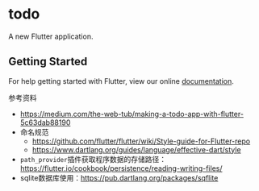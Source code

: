 # todo


A new Flutter application.

## Getting Started

For help getting started with Flutter, view our online
[documentation](https://flutter.io/).

参考资料

* https://medium.com/the-web-tub/making-a-todo-app-with-flutter-5c63dab88190
* 命名规范
    * https://github.com/flutter/flutter/wiki/Style-guide-for-Flutter-repo
    * https://www.dartlang.org/guides/language/effective-dart/style
* `path_provider`插件获取程序数据的存储路径：https://flutter.io/cookbook/persistence/reading-writing-files/
* sqlite数据库使用：https://pub.dartlang.org/packages/sqflite